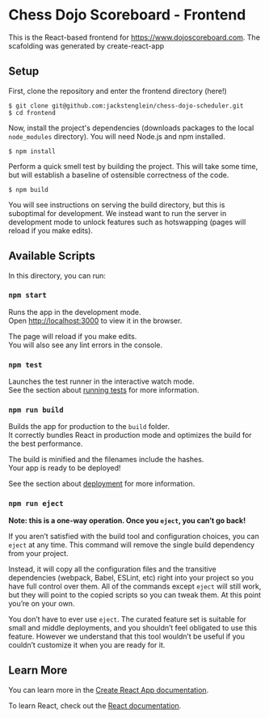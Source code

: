 # Chess Dojo Scoreboard - Frontend

This is the React-based frontend for https://www.dojoscoreboard.com. The scafolding was generated by create-react-app

## Setup

First, clone the repository and enter the frontend directory (here!)

```
$ git clone git@github.com:jackstenglein/chess-dojo-scheduler.git
$ cd frontend
```

Now, install the project's dependencies (downloads packages to the local `node_modules` directory). You will need Node.js and npm installed.
```
$ npm install
```

Perform a quick smell test by building the project. This will take some time, but will establish a baseline of ostensible correctness of the code.

```
$ npm build
```

You will see instructions on serving the build directory, but this is suboptimal for development. We instead want to run the server in development mode to unlock features such as hotswapping (pages will reload if you make edits).

## Available Scripts

In this directory, you can run:

### `npm start`

Runs the app in the development mode.\
Open [http://localhost:3000](http://localhost:3000) to view it in the browser.

The page will reload if you make edits.\
You will also see any lint errors in the console.

### `npm test`

Launches the test runner in the interactive watch mode.\
See the section about [running tests](https://facebook.github.io/create-react-app/docs/running-tests) for more information.

### `npm run build`

Builds the app for production to the `build` folder.\
It correctly bundles React in production mode and optimizes the build for the best performance.

The build is minified and the filenames include the hashes.\
Your app is ready to be deployed!

See the section about [deployment](https://facebook.github.io/create-react-app/docs/deployment) for more information.

### `npm run eject`

**Note: this is a one-way operation. Once you `eject`, you can’t go back!**

If you aren’t satisfied with the build tool and configuration choices, you can `eject` at any time. This command will remove the single build dependency from your project.

Instead, it will copy all the configuration files and the transitive dependencies (webpack, Babel, ESLint, etc) right into your project so you have full control over them. All of the commands except `eject` will still work, but they will point to the copied scripts so you can tweak them. At this point you’re on your own.

You don’t have to ever use `eject`. The curated feature set is suitable for small and middle deployments, and you shouldn’t feel obligated to use this feature. However we understand that this tool wouldn’t be useful if you couldn’t customize it when you are ready for it.

## Learn More

You can learn more in the [Create React App documentation](https://facebook.github.io/create-react-app/docs/getting-started).

To learn React, check out the [React documentation](https://reactjs.org/).

